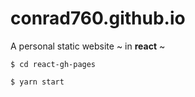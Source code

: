 # conrad760.github.io
A personal static website ~ in **react** ~

```
$ cd react-gh-pages

$ yarn start

```
